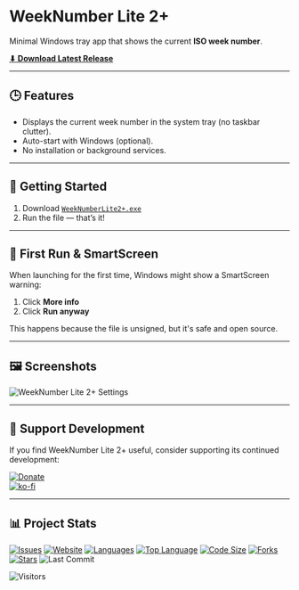 # WeekNumber Lite 2+

Minimal Windows tray app that shows the current **ISO week number**.

[**⬇ Download Latest Release**](https://github.com/voltura/WeekNumberLite2Plus/releases/latest/download/WeekNumberLite2+.exe)

---

## 🕒 Features

- Displays the current week number in the system tray (no taskbar clutter).
- Auto-start with Windows (optional).
- No installation or background services.

---

## 🚀 Getting Started

1. Download [`WeekNumberLite2+.exe`](https://github.com/voltura/WeekNumberLite2Plus/releases/latest/download/WeekNumberLite2+.exe)
2. Run the file — that’s it!

---

## 🧩 First Run & SmartScreen

When launching for the first time, Windows might show a SmartScreen warning:

1. Click **More info**
2. Click **Run anyway**

This happens because the file is unsigned, but it's safe and open source.

---

## 🖼 Screenshots

![WeekNumber Lite 2+ Settings](https://github.com/user-attachments/assets/9f685615-cbf9-4d49-8637-f460bbb47993)

---

## 💬 Support Development

If you find WeekNumber Lite 2+ useful, consider supporting its continued development:

[![Donate](https://img.shields.io/badge/donate_via-paypal_or_card-blue)](https://www.paypal.com/donate?hosted_button_id=7PN65YXN64DBG)  
[![ko-fi](https://ko-fi.com/img/githubbutton_sm.svg)](https://ko-fi.com/G2G74W5F8)

---

## 📊 Project Stats

[![Issues](https://img.shields.io/github/issues/voltura/WeekNumberLite2Plus)](https://github.com/voltura/WeekNumberLite2Plus/issues)
[![Website](https://img.shields.io/website?url=https://voltura.github.io/WeekNumberLite2Plus/)]()
[![Languages](https://img.shields.io/github/languages/count/voltura/WeekNumberLite2Plus)]()
[![Top Language](https://img.shields.io/github/languages/top/voltura/WeekNumberLite2Plus)]()
[![Code Size](https://img.shields.io/github/languages/code-size/voltura/WeekNumberLite2Plus)]()
[![Forks](https://img.shields.io/github/forks/voltura/WeekNumberLite2Plus)]()
[![Stars](https://img.shields.io/github/stars/voltura/WeekNumberLite2Plus)]()
![Last Commit](https://img.shields.io/github/last-commit/voltura/WeekNumberLite2Plus?color=red)

![Visitors](https://estruyf-github.azurewebsites.net/api/VisitorHit?user=volturaf&repo=WeekNumberLite2Plus&countColor=%235690f2)
